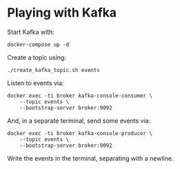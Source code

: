 # Playing with Kafka
Start Kafka with:

```
docker-compose up -d
```

Create a topic using:

```
./create_kafka_topic.sh events
```

Listen to events via:

```
docker exec -ti broker kafka-console-consumer \
	--topic events \
	--bootstrap-server broker:9092
```

And, in a separate terminal, send some events via:

```
docker exec -ti broker kafka-console-producer \
	--topic events \
	--bootstrap-server broker:9092
```

Write the events in the terminal, separating with a newline.

